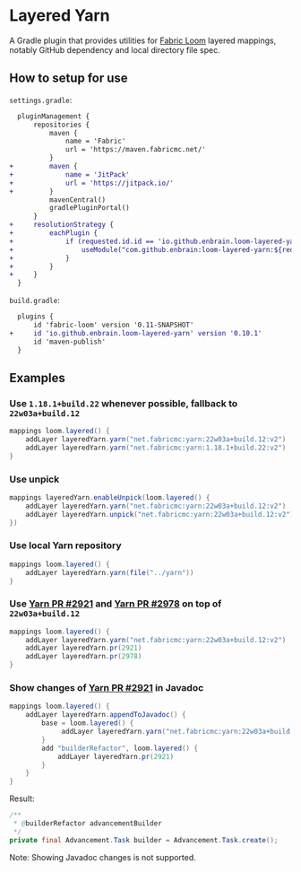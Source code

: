 # Layered Yarn
A Gradle plugin that provides utilities for [Fabric Loom](https://github.com/FabricMC/fabric-loom) layered mappings, notably GitHub dependency and local directory file spec.

## How to setup for use

`settings.gradle`:

```diff
  pluginManagement {
      repositories {
          maven {
              name = 'Fabric'
              url = 'https://maven.fabricmc.net/'
          }
+         maven {
+             name = 'JitPack'
+             url = 'https://jitpack.io/'
+         }
          mavenCentral()
          gradlePluginPortal()
      }
+     resolutionStrategy {
+         eachPlugin {
+             if (requested.id.id == 'io.github.enbrain.loom-layered-yarn') {
+                 useModule("com.github.enbrain:loom-layered-yarn:${requested.version}")
+             }
+         }
+     }
  }
```

`build.gradle`:

```diff
  plugins {
      id 'fabric-loom' version '0.11-SNAPSHOT'
+     id 'io.github.enbrain.loom-layered-yarn' version '0.10.1'
      id 'maven-publish'
  }
```

## Examples

### Use `1.18.1+build.22` whenever possible, fallback to `22w03a+build.12`

```groovy
mappings loom.layered() {
    addLayer layeredYarn.yarn("net.fabricmc:yarn:22w03a+build.12:v2")
    addLayer layeredYarn.yarn("net.fabricmc:yarn:1.18.1+build.22:v2")
}
```

### Use unpick

```groovy
mappings layeredYarn.enableUnpick(loom.layered() {
    addLayer layeredYarn.yarn("net.fabricmc:yarn:22w03a+build.12:v2")
    addLayer layeredYarn.unpick("net.fabricmc:yarn:22w03a+build.12:v2")
})
```

### Use local Yarn repository

```groovy
mappings loom.layered() {
    addLayer layeredYarn.yarn(file("../yarn"))
}
```

### Use [Yarn PR #2921](https://github.com/FabricMC/yarn/pull/2921) and [Yarn PR #2978](https://github.com/FabricMC/yarn/pull/2978) on top of `22w03a+build.12`

```groovy
mappings loom.layered() {
    addLayer layeredYarn.yarn("net.fabricmc:yarn:22w03a+build.12:v2")
    addLayer layeredYarn.pr(2921)
    addLayer layeredYarn.pr(2978)
}
```

### Show changes of [Yarn PR #2921](https://github.com/FabricMC/yarn/pull/2921) in Javadoc

```groovy
mappings loom.layered() {
    addLayer layeredYarn.appendToJavadoc() {
        base = loom.layered() {
             addLayer layeredYarn.yarn("net.fabricmc:yarn:22w03a+build.12:v2")
        }
        add "builderRefactor", loom.layered() {
            addLayer layeredYarn.pr(2921)
        }
    }
}
```

Result:

```java
/**
 * @builderRefactor advancementBuilder
 */
private final Advancement.Task builder = Advancement.Task.create();
```

Note: Showing Javadoc changes is not supported.
